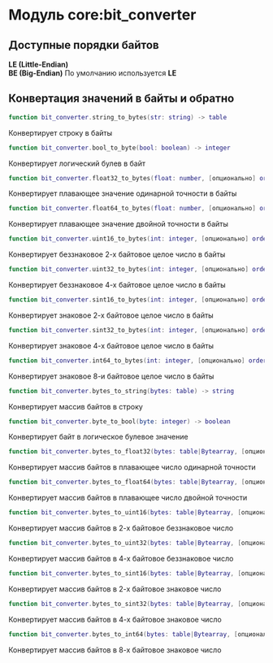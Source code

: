# Модуль core:bit_converter

## Доступные порядки байтов
**LE (Little-Endian)**  
**BE (Big-Endian)**
По умолчанию используется **LE**

## Конвертация значений в байты и обратно

```lua
function bit_converter.string_to_bytes(str: string) -> table
```
Конвертирует строку в байты

```lua
function bit_converter.bool_to_byte(bool: boolean) -> integer
```
Конвертирует логический булев в байт

```lua
function bit_converter.float32_to_bytes(float: number, [опционально] order: string) -> table
```
Конвертирует плавающее значение одинарной точности в байты

```lua
function bit_converter.float64_to_bytes(float: number, [опционально] order: string) -> table
```
Конвертирует плавающее значение двойной точности в байты

```lua
function bit_converter.uint16_to_bytes(int: integer, [опционально] order: string) -> table
```
Конвертирует беззнаковое 2-х байтовое целое число в байты

```lua
function bit_converter.uint32_to_bytes(int: integer, [опционально] order: string) -> table
```
Конвертирует беззнаковое 4-х байтовое целое число в байты

```lua
function bit_converter.sint16_to_bytes(int: integer, [опционально] order: string) -> table
```
Конвертирует знаковое 2-х байтовое целое число в байты

```lua
function bit_converter.sint32_to_bytes(int: integer, [опционально] order: string) -> table
```
Конвертирует знаковое 4-х байтовое целое число в байты

```lua
function bit_converter.int64_to_bytes(int: integer, [опционально] order: string) -> table
```
Конвертирует знаковое 8-и байтовое целое число в байты

```lua
function bit_converter.bytes_to_string(bytes: table) -> string
```
Конвертирует массив байтов в строку

```lua
function bit_converter.byte_to_bool(byte: integer) -> boolean
```
Конвертирует байт в логическое булевое значение

```lua
function bit_converter.bytes_to_float32(bytes: table|Bytearray, [опционально] order: string) -> number
```
Конвертирует массив байтов в плавающее число одинарной точности

```lua
function bit_converter.bytes_to_float64(bytes: table|Bytearray, [опционально] order: string) -> number
```
Конвертирует массив байтов в плавающее число двойной точности

```lua
function bit_converter.bytes_to_uint16(bytes: table|Bytearray, [опционально] order: string) -> integer
```
Конвертирует массив байтов в 2-х байтовое беззнаковое число

```lua
function bit_converter.bytes_to_uint32(bytes: table|Bytearray, [опционально] order: string) -> integer
```
Конвертирует массив байтов в 4-х байтовое беззнаковое число

```lua
function bit_converter.bytes_to_sint16(bytes: table|Bytearray, [опционально] order: string) -> integer
```
Конвертирует массив байтов в 2-х байтовое знаковое число

```lua
function bit_converter.bytes_to_sint32(bytes: table|Bytearray, [опционально] order: string) -> integer
```
Конвертирует массив байтов в 4-х байтовое знаковое число

```lua
function bit_converter.bytes_to_int64(bytes: table|Bytearray, [опционально] order: string) -> integer
```
Конвертирует массив байтов в 8-х байтовое знаковое число
